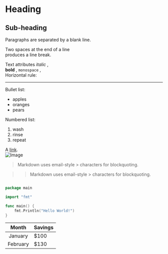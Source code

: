   
Heading
===

## Sub-heading
  
Paragraphs are separated
by a blank line.  
  
Two spaces at the end of a line  
produces a line break.  
  
Text attributes  _italic_ ,  
 **bold** , `monospace` ,  
Horizontal rule:  

---

Bullet list:  
- apples  
- oranges  
- pears
  
Numbered list:  
1. wash  
2. rinse  
3. repeat
  
A [link](http://example.com).  
![Image](https://avatars2.githubusercontent.com/u/4271558?s=460&v=4)  
  
> Markdown uses email-style > characters for blockquoting.

>> Markdown uses email-style > characters for blockquoting.

  
```go

package main

import "fmt"

func main() {
	fmt.Println("Hello World!")
}

```
| Month | Savings |
| :----: | :---- |
| January | $100 |
| February | $130 |
